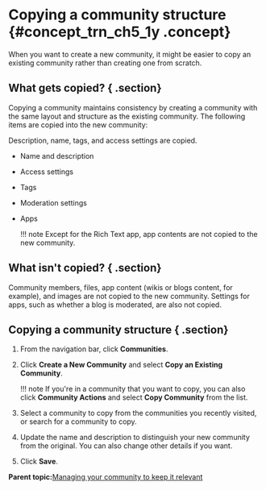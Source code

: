 # Copying a community structure {#concept_trn_ch5_1y .concept}

When you want to create a new community, it might be easier to copy an existing community rather than creating one from scratch.

## What gets copied? { .section}

Copying a community maintains consistency by creating a community with the same layout and structure as the existing community. The following items are copied into the new community:

Description, name, tags, and access settings are copied.

-   Name and description
-   Access settings
-   Tags
-   Moderation settings
-   Apps

    !!! note
    Except for the Rich Text app, app contents are not copied to the new community.


## What isn't copied? { .section}

Community members, files, app content \(wikis or blogs content, for example\), and images are not copied to the new community. Settings for apps, such as whether a blog is moderated, are also not copied.

## Copying a community structure { .section}

1.  From the navigation bar, click **Communities**.
2.  Click **Create a New Community** and select **Copy an Existing Community**.

    !!! note
    If you're in a community that you want to copy, you can also click **Community Actions** and select **Copy Community** from the list.

3.  Select a community to copy from the communities you recently visited, or search for a community to copy.
4.  Update the name and description to distinguish your new community from the original. You can also change other details if you want.
5.  Click **Save**.

**Parent topic:**[Managing your community to keep it relevant](../communities/c_com_manage_communities.md)

